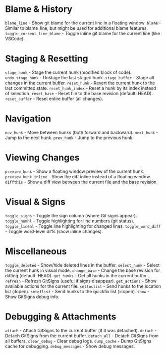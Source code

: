 # Blame & History
`blame_line` - Show git blame for the current line in a floating window.
`blame` - Similar to blame_line, but might be used for additional blame features.
`toggle_current_line_blame` - Toggle inline git blame for the current line (like VSCode).
 
# Staging & Resetting
`stage_hunk` - Stage the current hunk (modified block of code).
`undo_stage_hunk` - Unstage the last staged hunk.
`stage_buffer` - Stage all changes in the current buffer.
`reset_hunk` - 	Revert the current hunk to the last committed state.
`reset_hunk_index` - Reset a hunk by its index instead of selection.
`reset_base` - Reset file to the base revision (default: HEAD).
`reset_buffer` - 	Reset entire buffer (all changes).

# Navigation
`nav_hunk` - Move between hunks (both forward and backward).
`next_hunk` -	Jump to the next hunk.
`prev_hunk` -	Jump to the previous hunk.

# Viewing Changes
`preview_hunk` - Show a floating window preview of the current hunk.
`preview_hunk_inline` -	Show the diff inline instead of a floating window.
`diffthis` - Show a diff view between the current file and the base revision.

# Visual & Signs
`toggle_signs` -	Toggle the sign column (where Git signs appear).
`toggle_numhl` -	Toggle highlighting for line numbers (git status).
`toggle_linehl` -	Toggle line highlighting for changed lines.
`toggle_word_diff` -	Toggle word-level diffs (show inline changes).

# Miscellaneous
`toggle_deleted` -	Show/hide deleted lines in the buffer.
`select_hunk` -	Select the current hunk in visual mode.
`change_base` -	Change the base revision for diffing (default: HEAD).
`get_hunks`	- Get all hunks in the current buffer.
`refresh` -	Refresh GitSigns (useful if signs disappear).
`get_actions` -	Show available actions for the current file.
`setloclist` -	Send hunks to the location list (:lopen).
`setqflist` -	Send hunks to the quickfix list (:copen).
`show` -	Show GitSigns debug info.

# Debugging & Attachments
`attach` -	Attach GitSigns to the current buffer (if it was detached).
`detach` -	Detach GitSigns from the current buffer.
`detach_all` -	Detach GitSigns from all buffers.
`clear_debug` -	Clear debug logs.
`dump_cache` -	Dump GitSigns cache for debugging.
`debug_messages` -	Show debug messages.
